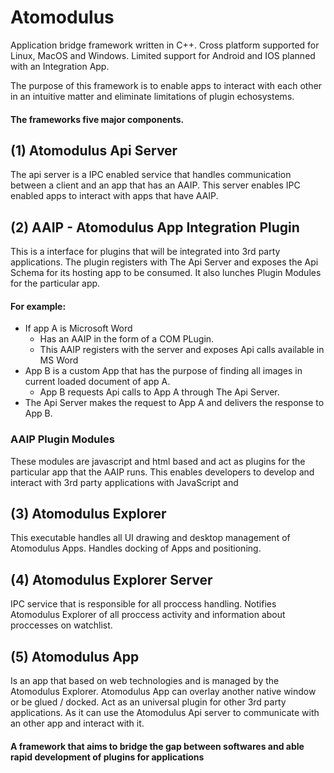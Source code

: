 # Atomodulus
Application bridge framework written in C++.
Cross platform supported for Linux, MacOS and Windows.
Limited support for Android and IOS planned with an Integration App.

The purpose of this framework is to enable apps to interact with each other in an intuitive matter and eliminate limitations of plugin echosystems.

#### The frameworks five major components.

## (1) Atomodulus Api Server
The api server is a IPC enabled service that handles communication between a client and an app that has an AAIP.
This server enables IPC enabled apps to interact with apps that have AAIP.

## (2) AAIP - Atomodulus App Integration Plugin
This is a interface for plugins that will be integrated into 3rd party applications.
The plugin registers with The Api Server and exposes the Api Schema for its hosting app to be consumed.
It also lunches Plugin Modules for the particular app.

#### For example:
- If app A is Microsoft Word
  - Has an AAIP in the form of a COM PLugin.
  - This AAIP registers with the server and exposes Api calls available in MS Word 
- App B is a custom App that has the purpose of finding all images in current loaded document of app A.
  - App B requests Api calls to App A through The Api Server.
- The Api Server makes the request to App A and delivers the response to App B.

### AAIP Plugin Modules
These modules are javascript and html based and act as plugins for the particular app that the AAIP runs.
This enables developers to develop and interact with 3rd party applications with JavaScript and 

## (3) Atomodulus Explorer
This executable handles all UI drawing and desktop management of Atomodulus Apps.
Handles docking of Apps and positioning.

## (4) Atomodulus Explorer Server
IPC service that is responsible for all proccess handling.
Notifies Atomodulus Explorer of all proccess activity and information about proccesses on watchlist.

## (5) Atomodulus App
Is an app that based on web technologies and is managed by the Atomodulus Explorer.
Atomodulus App can overlay another native window or be glued / docked.
Act as an universal plugin for other 3rd party applications. As it can use the Atomodulus Api server
to communicate with an other app and interact with it.

#### A framework that aims to bridge the gap between softwares and able rapid development of plugins for applications
